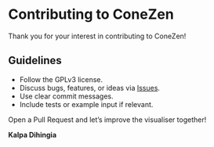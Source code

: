 # Contributing to ConeZen

Thank you for your interest in contributing to ConeZen!

## Guidelines

- Follow the GPLv3 license.
- Discuss bugs, features, or ideas via [Issues](https://github.com/YOUR_USERNAME/conezen/issues).
- Use clear commit messages.
- Include tests or example input if relevant.

Open a Pull Request and let’s improve the visualiser together!

**Kalpa Dihingia**
